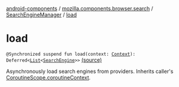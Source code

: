 [android-components](../../index.md) / [mozilla.components.browser.search](../index.md) / [SearchEngineManager](index.md) / [load](./load.md)

# load

`@Synchronized suspend fun load(context: `[`Context`](https://developer.android.com/reference/android/content/Context.html)`): Deferred<`[`List`](https://kotlinlang.org/api/latest/jvm/stdlib/kotlin.collections/-list/index.html)`<`[`SearchEngine`](../-search-engine/index.md)`>>` [(source)](https://github.com/mozilla-mobile/android-components/blob/master/components/browser/search/src/main/java/mozilla/components/browser/search/SearchEngineManager.kt#L39)

Asynchronously load search engines from providers. Inherits caller's [CoroutineScope.coroutineContext](#).

